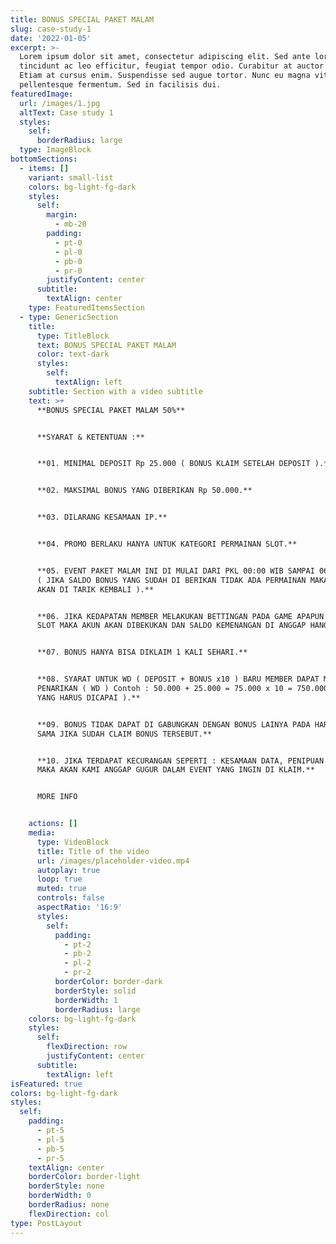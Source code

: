 ```yaml
---
title: BONUS SPECIAL PAKET MALAM
slug: case-study-1
date: '2022-01-05'
excerpt: >-
  Lorem ipsum dolor sit amet, consectetur adipiscing elit. Sed ante lorem,
  tincidunt ac leo efficitur, feugiat tempor odio. Curabitur at auctor sapien.
  Etiam at cursus enim. Suspendisse sed augue tortor. Nunc eu magna vitae lorem
  pellentesque fermentum. Sed in facilisis dui.
featuredImage:
  url: /images/1.jpg
  altText: Case study 1
  styles:
    self:
      borderRadius: large
  type: ImageBlock
bottomSections:
  - items: []
    variant: small-list
    colors: bg-light-fg-dark
    styles:
      self:
        margin:
          - mb-20
        padding:
          - pt-0
          - pl-0
          - pb-0
          - pr-0
        justifyContent: center
      subtitle:
        textAlign: center
    type: FeaturedItemsSection
  - type: GenericSection
    title:
      type: TitleBlock
      text: BONUS SPECIAL PAKET MALAM
      color: text-dark
      styles:
        self:
          textAlign: left
    subtitle: Section with a video subtitle
    text: >+
      **BONUS SPECIAL PAKET MALAM 50%**


      **SYARAT & KETENTUAN :**


      **01. MINIMAL DEPOSIT Rp 25.000 ( BONUS KLAIM SETELAH DEPOSIT ).**


      **02. MAKSIMAL BONUS YANG DIBERIKAN Rp 50.000.**


      **03. DILARANG KESAMAAN IP.**


      **04. PROMO BERLAKU HANYA UNTUK KATEGORI PERMAINAN SLOT.**


      **05. EVENT PAKET MALAM INI DI MULAI DARI PKL 00:00 WIB SAMPAI 06:00 WIB.
      ( JIKA SALDO BONUS YANG SUDAH DI BERIKAN TIDAK ADA PERMAINAN MAKA SALDO
      AKAN DI TARIK KEMBALI ).**


      **06. JIKA KEDAPATAN MEMBER MELAKUKAN BETTINGAN PADA GAME APAPUN SELAIN
      SLOT MAKA AKUN AKAN DIBEKUKAN DAN SALDO KEMENANGAN DI ANGGAP HANGUS.**


      **07. BONUS HANYA BISA DIKLAIM 1 KALI SEHARI.**


      **08. SYARAT UNTUK WD ( DEPOSIT + BONUS x10 ) BARU MEMBER DAPAT MELAKUKAN
      PENARIKAN ( WD ) Contoh : 50.000 + 25.000 = 75.000 x 10 = 750.000 ( TO
      YANG HARUS DICAPAI ).**


      **09. BONUS TIDAK DAPAT DI GABUNGKAN DENGAN BONUS LAINYA PADA HARI YANG
      SAMA JIKA SUDAH CLAIM BONUS TERSEBUT.**


      **10. JIKA TERDAPAT KECURANGAN SEPERTI : KESAMAAN DATA, PENIPUAN DEPOSIT
      MAKA AKAN KAMI ANGGAP GUGUR DALAM EVENT YANG INGIN DI KLAIM.**


      MORE INFO


    actions: []
    media:
      type: VideoBlock
      title: Title of the video
      url: /images/placeholder-video.mp4
      autoplay: true
      loop: true
      muted: true
      controls: false
      aspectRatio: '16:9'
      styles:
        self:
          padding:
            - pt-2
            - pb-2
            - pl-2
            - pr-2
          borderColor: border-dark
          borderStyle: solid
          borderWidth: 1
          borderRadius: large
    colors: bg-light-fg-dark
    styles:
      self:
        flexDirection: row
        justifyContent: center
      subtitle:
        textAlign: left
isFeatured: true
colors: bg-light-fg-dark
styles:
  self:
    padding:
      - pt-5
      - pl-5
      - pb-5
      - pr-5
    textAlign: center
    borderColor: border-light
    borderStyle: none
    borderWidth: 0
    borderRadius: none
    flexDirection: col
type: PostLayout
---
```

